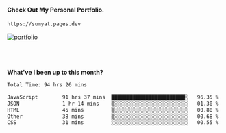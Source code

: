 #### Check Out My Personal Portfolio.
````bash
https://sumyat.pages.dev
````

<a href='https://sumyat.pages.dev/'>
    <img src='https://github.com/sumyat-aung/sumyat-aung/assets/108873224/c9b4f2be-c585-4dd3-84e1-692c3854a6d8' alt='portfolio' align='center' />
</a>


<br />
<br />


<br />
<br />

**What've I been up to this month?**

<!--START_SECTION:waka-->

```txt
Total Time: 94 hrs 26 mins

JavaScript        91 hrs 37 mins  ████████████████████████░   96.35 %
JSON              1 hr 14 mins    ▒░░░░░░░░░░░░░░░░░░░░░░░░   01.30 %
HTML              45 mins         ▒░░░░░░░░░░░░░░░░░░░░░░░░   00.80 %
Other             38 mins         ▒░░░░░░░░░░░░░░░░░░░░░░░░   00.68 %
CSS               31 mins         ░░░░░░░░░░░░░░░░░░░░░░░░░   00.55 %
```

<!--END_SECTION:waka-->




